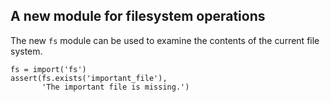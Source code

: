 ## A new module for filesystem operations

The new `fs` module can be used to examine the contents of the current
file system.

```meson
fs = import('fs')
assert(fs.exists('important_file'),
       'The important file is missing.')
```
